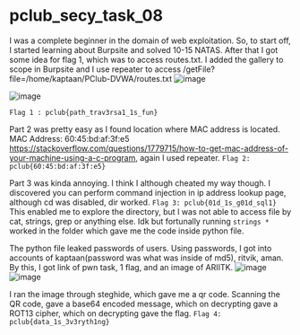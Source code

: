 # pclub_secy_task_08
I was a complete beginner in the domain of web exploitation. So, to start off, I started learning about Burpsite and solved 10-15 NATAS.
After that I got some idea for flag 1, which was to access routes.txt. I added the gallery to scope in Burpsite and I use repeater to access /getFile?file=/home/kaptaan/PClub-DVWA/routes.txt
![image](https://github.com/aayush01x/pclub_secy_task_08/assets/153027947/8274c847-d9d3-4eb5-9d87-a7fdee98c42c)

![image](https://github.com/aayush01x/pclub_secy_task_08/assets/153027947/e23c901f-b14c-4f53-b5e8-85b1d868b165)

`Flag 1 : pclub{path_trav3rsa1_1s_fun}`

Part 2 was pretty easy as I found location where MAC address is located. MAC Address: 60:45:bd:af:3f:e5
https://stackoverflow.com/questions/1779715/how-to-get-mac-address-of-your-machine-using-a-c-program, again I used repeater.
`Flag 2: pclub{60:45:bd:af:3f:e5}`

Part 3 was kinda annoying. I think I although cheated my way though. I discovered you can perform command injection in ip address lookup page, although cd was disabled, dir worked.
`Flag 3: pclub{01d_1s_g01d_sql1}`
This enabled me to explore the directory, but I was not able to access file by cat, strings, grep  or anything else. Idk but fortunally running `strings *` worked in the folder which gave me the code inside python file.

The python file leaked passwords of users. Using passwords, I got into accounts of kaptaan(password was what was inside of md5), ritvik, aman. By this, I got link of pwn task, 1 flag, and an image of ARIITK.
![image](https://github.com/aayush01x/pclub_secy_task_08/assets/153027947/f5e4c909-c66b-42d9-8c85-4a07d09331b9)
![image](https://github.com/aayush01x/pclub_secy_task_08/assets/153027947/c5ee553b-a56b-4a24-a9d2-eadccd36c831)


I ran the image through steghide, which gave me a qr code. Scanning the QR code, gave a base64 encoded message, which on decrypting gave a ROT13 cipher, which on decrypting gave the flag.
`Flag 4: pclub{data_1s_3v3ryth1ng}`
